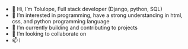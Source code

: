 - 👋 Hi, I’m Tolulope, Full stack developer (Django, python, SQL)
- 👀 I’m interested in programming, have a strong understanding in html, css, and python programming language
- 🌱 I’m currently building and contributing to projects 
- 💞️ I’m looking to collaborate on
- 📫 I 

<!---
Tmahn001/Tmahn001 is a ✨ special ✨ repository because its `README.md` (this file) appears on your GitHub profile.
You can click the Preview link to take a look at your changes.
--->
